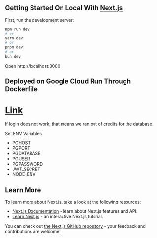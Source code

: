 ## Getting Started On Local With [Next.js](https://nextjs.org/)

First, run the development server:

```bash
npm run dev
# or
yarn dev
# or
pnpm dev
# or
bun dev
```

Open [http://localhost:3000](http://localhost:3000)

## Deployed on Google Cloud Run Through Dockerfile

# [Link](https://recipe-app-m5abqncbtq-uc.a.run.app/)

If login does not work, that means we ran out of credits for the database

Set ENV Variables
- PGHOST
- PGPORT 
- PGDATABASE 
- PGUSER
- PGPASSWORD
- JWT_SECRET
- NODE_ENV


## Learn More

To learn more about Next.js, take a look at the following resources:

- [Next.js Documentation](https://nextjs.org/docs) - learn about Next.js features and API.
- [Learn Next.js](https://nextjs.org/learn) - an interactive Next.js tutorial.

You can check out [the Next.js GitHub repository](https://github.com/vercel/next.js/) - your feedback and contributions are welcome!